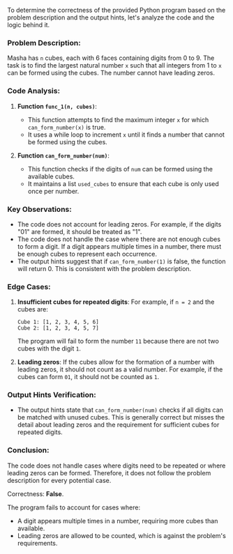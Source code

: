To determine the correctness of the provided Python program based on the problem description and the output hints, let's analyze the code and the logic behind it.

### Problem Description:
Masha has `n` cubes, each with 6 faces containing digits from 0 to 9. The task is to find the largest natural number `x` such that all integers from 1 to `x` can be formed using the cubes. The number cannot have leading zeros.

### Code Analysis:
1. **Function `func_1(n, cubes)`**:
   - This function attempts to find the maximum integer `x` for which `can_form_number(x)` is true.
   - It uses a while loop to increment `x` until it finds a number that cannot be formed using the cubes.

2. **Function `can_form_number(num)`**:
   - This function checks if the digits of `num` can be formed using the available cubes.
   - It maintains a list `used_cubes` to ensure that each cube is only used once per number.

### Key Observations:
- The code does not account for leading zeros. For example, if the digits "01" are formed, it should be treated as "1".
- The code does not handle the case where there are not enough cubes to form a digit. If a digit appears multiple times in a number, there must be enough cubes to represent each occurrence.
- The output hints suggest that if `can_form_number(1)` is false, the function will return 0. This is consistent with the problem description.

### Edge Cases:
1. **Insufficient cubes for repeated digits**: For example, if `n = 2` and the cubes are:
   ```
   Cube 1: [1, 2, 3, 4, 5, 6]
   Cube 2: [1, 2, 3, 4, 5, 7]
   ```
   The program will fail to form the number `11` because there are not two cubes with the digit `1`.

2. **Leading zeros**: If the cubes allow for the formation of a number with leading zeros, it should not count as a valid number. For example, if the cubes can form `01`, it should not be counted as `1`.

### Output Hints Verification:
- The output hints state that `can_form_number(num)` checks if all digits can be matched with unused cubes. This is generally correct but misses the detail about leading zeros and the requirement for sufficient cubes for repeated digits.

### Conclusion:
The code does not handle cases where digits need to be repeated or where leading zeros can be formed. Therefore, it does not follow the problem description for every potential case.

Correctness: **False**. 

The program fails to account for cases where:
- A digit appears multiple times in a number, requiring more cubes than available.
- Leading zeros are allowed to be counted, which is against the problem's requirements.